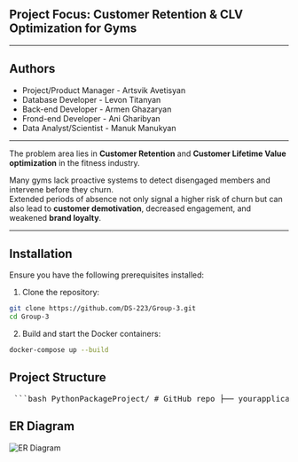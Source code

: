 ## **Project Focus:** Customer Retention & CLV Optimization for Gyms

--- 

## **Authors**

- Project/Product Manager - Artsvik Avetisyan
- Database Developer - Levon Titanyan
- Back-end Developer - Armen Ghazaryan
- Frond-end Developer - Ani Gharibyan
- Data Analyst/Scientist - Manuk Manukyan

---

The problem area lies in **Customer Retention** and **Customer Lifetime Value optimization** in the fitness industry.

Many gyms lack proactive systems to detect disengaged members and intervene before they churn.  
Extended periods of absence not only signal a higher risk of churn but can also lead to **customer demotivation**, decreased engagement, and weakened **brand loyalty**.  

---

## Installation

Ensure you have the following prerequisites installed:

1. Clone the repository:

```bash
git clone https://github.com/DS-223/Group-3.git
cd Group-3
```

2. Build and start the Docker containers:

```bash
docker-compose up --build
```

## Project Structure

<pre> ```bash PythonPackageProject/ # GitHub repo ├── yourapplications/ │ ├── docker-compose.yaml │ ├── .env # if needed │ ├── service1/ # postgres │ │ ├── .py files │ │ └── Dockerfile # if needed │ ├── service2/ # pgadmin │ │ ├── .py files │ │ └── Dockerfile # if needed │ └── service3/ # etl related │ ├── .py files │ └── requirements.txt │ └── Dockerfile # if needed ├── example.ipynb # showing how it works ├── docs/ # folder for documentation ├── .gitignore ├── requirements_docs.txt # optional ├── README.md └── LICENSE ``` </pre>

## ER Diagram

![ER Diagram](downloads/ERD.png)
